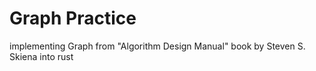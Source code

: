# Graph Practice
implementing Graph from "Algorithm Design Manual" book by Steven S. Skiena into rust